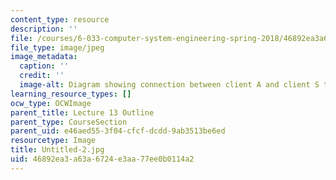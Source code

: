 ```yaml
---
content_type: resource
description: ''
file: /courses/6-033-computer-system-engineering-spring-2018/46892ea3a63a6724e3aa77ee0b0114a2_Untitled-2.jpg
file_type: image/jpeg
image_metadata:
  caption: ''
  credit: ''
  image-alt: Diagram showing connection between client A and client S through nodes.
learning_resource_types: []
ocw_type: OCWImage
parent_title: Lecture 13 Outline
parent_type: CourseSection
parent_uid: e46aed55-3f04-cfcf-dcdd-9ab3513be6ed
resourcetype: Image
title: Untitled-2.jpg
uid: 46892ea3-a63a-6724-e3aa-77ee0b0114a2
---
```

